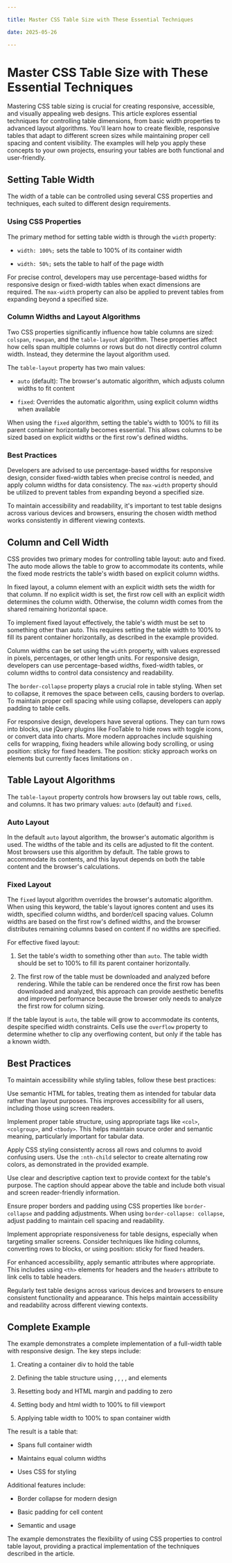 ```yaml
---

title: Master CSS Table Size with These Essential Techniques

date: 2025-05-26

---
```



# Master CSS Table Size with These Essential Techniques

Mastering CSS table sizing is crucial for creating responsive, accessible, and visually appealing web designs. This article explores essential techniques for controlling table dimensions, from basic width properties to advanced layout algorithms. You'll learn how to create flexible, responsive tables that adapt to different screen sizes while maintaining proper cell spacing and content visibility. The examples will help you apply these concepts to your own projects, ensuring your tables are both functional and user-friendly.


## Setting Table Width

The width of a table can be controlled using several CSS properties and techniques, each suited to different design requirements.


### Using CSS Properties

The primary method for setting table width is through the `width` property:

- `width: 100%;` sets the table to 100% of its container width

- `width: 50%;` sets the table to half of the page width

For precise control, developers may use percentage-based widths for responsive design or fixed-width tables when exact dimensions are required. The `max-width` property can also be applied to prevent tables from expanding beyond a specified size.


### Column Widths and Layout Algorithms

Two CSS properties significantly influence how table columns are sized: `colspan`, `rowspan`, and the `table-layout` algorithm. These properties affect how cells span multiple columns or rows but do not directly control column width. Instead, they determine the layout algorithm used. 

The `table-layout` property has two main values:

- `auto` (default): The browser's automatic algorithm, which adjusts column widths to fit content

- `fixed`: Overrides the automatic algorithm, using explicit column widths when available

When using the `fixed` algorithm, setting the table's width to 100% to fill its parent container horizontally becomes essential. This allows columns to be sized based on explicit widths or the first row's defined widths.


### Best Practices

Developers are advised to use percentage-based widths for responsive design, consider fixed-width tables when precise control is needed, and apply column widths for data consistency. The `max-width` property should be utilized to prevent tables from expanding beyond a specified size. 

To maintain accessibility and readability, it's important to test table designs across various devices and browsers, ensuring the chosen width method works consistently in different viewing contexts.


## Column and Cell Width

CSS provides two primary modes for controlling table layout: auto and fixed. The auto mode allows the table to grow to accommodate its contents, while the fixed mode restricts the table's width based on explicit column widths.

In fixed layout, a column element with an explicit width sets the width for that column. If no explicit width is set, the first row cell with an explicit width determines the column width. Otherwise, the column width comes from the shared remaining horizontal space.

To implement fixed layout effectively, the table's width must be set to something other than auto. This requires setting the table width to 100% to fill its parent container horizontally, as described in the example provided.

Column widths can be set using the `width` property, with values expressed in pixels, percentages, or other length units. For responsive design, developers can use percentage-based widths, fixed-width tables, or column widths to control data consistency and readability.

The `border-collapse` property plays a crucial role in table styling. When set to collapse, it removes the space between cells, causing borders to overlap. To maintain proper cell spacing while using collapse, developers can apply padding to table cells.

For responsive design, developers have several options. They can turn rows into blocks, use jQuery plugins like FooTable to hide rows with toggle icons, or convert data into charts. More modern approaches include squishing cells for wrapping, fixing headers while allowing body scrolling, or using position: sticky for fixed headers. The position: sticky approach works on <th> elements but currently faces limitations on <thead>.


## Table Layout Algorithms

The `table-layout` property controls how browsers lay out table rows, cells, and columns. It has two primary values: `auto` (default) and `fixed`.


### Auto Layout

In the default `auto` layout algorithm, the browser's automatic algorithm is used. The widths of the table and its cells are adjusted to fit the content. Most browsers use this algorithm by default. The table grows to accommodate its contents, and this layout depends on both the table content and the browser's calculations.


### Fixed Layout

The `fixed` layout algorithm overrides the browser's automatic algorithm. When using this keyword, the table's layout ignores content and uses its width, specified column widths, and border/cell spacing values. Column widths are based on the first row's defined widths, and the browser distributes remaining columns based on content if no widths are specified.

For effective fixed layout:

1. Set the table's width to something other than `auto`. The table width should be set to 100% to fill its parent container horizontally.

2. The first row of the table must be downloaded and analyzed before rendering. While the table can be rendered once the first row has been downloaded and analyzed, this approach can provide aesthetic benefits and improved performance because the browser only needs to analyze the first row for column sizing.

If the table layout is `auto`, the table will grow to accommodate its contents, despite specified width constraints. Cells use the `overflow` property to determine whether to clip any overflowing content, but only if the table has a known width.


## Best Practices

To maintain accessibility while styling tables, follow these best practices:

Use semantic HTML for tables, treating them as intended for tabular data rather than layout purposes. This improves accessibility for all users, including those using screen readers.

Implement proper table structure, using appropriate tags like `<col>`, `<colgroup>`, and `<tbody>`. This helps maintain source order and semantic meaning, particularly important for tabular data.

Apply CSS styling consistently across all rows and columns to avoid confusing users. Use the `:nth-child` selector to create alternating row colors, as demonstrated in the provided example.

Use clear and descriptive caption text to provide context for the table's purpose. The caption should appear above the table and include both visual and screen reader-friendly information.

Ensure proper borders and padding using CSS properties like `border-collapse` and padding adjustments. When using `border-collapse: collapse`, adjust padding to maintain cell spacing and readability.

Implement appropriate responsiveness for table designs, especially when targeting smaller screens. Consider techniques like hiding columns, converting rows to blocks, or using position: sticky for fixed headers.

For enhanced accessibility, apply semantic attributes where appropriate. This includes using `<th>` elements for headers and the `headers` attribute to link cells to table headers.

Regularly test table designs across various devices and browsers to ensure consistent functionality and appearance. This helps maintain accessibility and readability across different viewing contexts.


## Complete Example

The example demonstrates a complete implementation of a full-width table with responsive design. The key steps include:

1. Creating a container div to hold the table

2. Defining the table structure using <thead>, <tbody>, <tr>, <th>, and <td> elements

3. Resetting body and HTML margin and padding to zero

4. Setting body and html width to 100% to fill viewport

5. Applying table width to 100% to span container width

The result is a table that:

- Spans full container width

- Maintains equal column widths

- Uses CSS for styling

Additional features include:

- Border collapse for modern design

- Basic padding for cell content

- Semantic <th> and <td> usage

The example demonstrates the flexibility of using CSS properties to control table layout, providing a practical implementation of the techniques described in the article.

